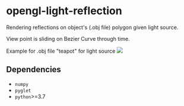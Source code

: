 # opengl-light-reflection

Rendering reflections on object's (.obj file) polygon given light source.

View point is sliding on Bezier Curve through time.

Example for .obj file "teapot" for light source 
![](https://i.imgur.com/zpFQSkJ.jpg)

## Dependencies
- `numpy`
- `pyglet`
- `python`>=3.7



